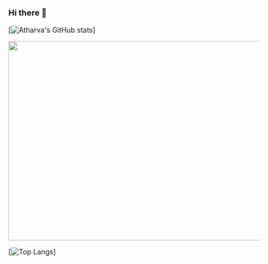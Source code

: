 ### Hi there 👋
[![Atharva's GitHub stats](https://github-readme-stats.vercel.app/api?username=PHOENIXHEIR&show_icons=true&theme=midnight-purple)]

<img src="Asset/ATHARVA BALPANDe.gif" width="1000" height="400"/>

[![Top Langs](https://github-readme-stats.vercel.app/api/top-langs/?username=PHOENIXHEIR&layout=compact&theme=midnight-purple)]
<!--
**PHOENIXHEIR/PHOENIXHEIR** is a ✨ _special_ ✨ repository because its `README.md` (this file) appears on your GitHub profile.

Here are some ideas to get you started:

- 🔭 I’m currently working on ...
- 🌱 I’m currently learning ...
- 👯 I’m looking to collaborate on ...
- 🤔 I’m looking for help with ...
- 💬 Ask me about ...
- 📫 How to reach me: ...
- 😄 Pronouns: ...
- ⚡ Fun fact: ...
-->
